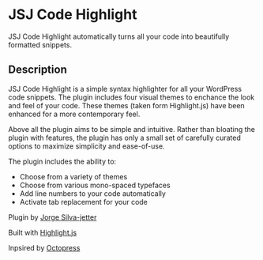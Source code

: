 # JSJ Code Highlight

JSJ Code Highlight automatically turns all your code into beautifully formatted snippets.

## Description

JSJ Code Highlight is a simple syntax highlighter for all your WordPress code snippets. The plugin includes four visual themes to enchance the look and feel of your code. These themes (taken form Highlight.js) have been enhanced for a more contemporary feel.

Above all the plugin aims to be simple and intuitive. Rather than bloating the plugin with features, the plugin has only a small set of carefully curated options to maximize simplicity and ease-of-use.

The plugin includes the ability to:

* Choose from a variety of themes
* Choose from various mono-spaced typefaces
* Add line numbers to your code automatically
* Activate tab replacement for your code

Plugin by [Jorge Silva-jetter](http://thejsj.com)

Built with [Highlight.js](http://highlightjs.org/)

Inpsired by [Octopress](http://octopress.org/)
